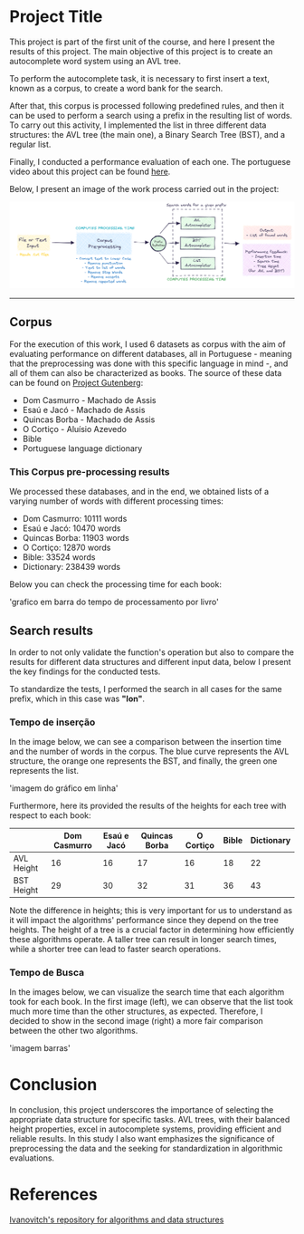
# Project Title

This project is part of the first unit of the course, and here I present the results of this project. The main objective of this project is to create an autocomplete word system using an AVL tree.

To perform the autocomplete task, it is necessary to first insert a text, known as a corpus, to create a word bank for the search.

After that, this corpus is processed following predefined rules, and then it can be used to perform a search using a prefix in the resulting list of words. To carry out this activity, I implemented the list in three different data structures: the AVL tree (the main one), a Binary Search Tree (BST), and a regular list.

Finally, I conducted a performance evaluation of each one. The portuguese video about this project can be found [here]().

Below, I present an image of the work process carried out in the project:

<p align="center">
<img src="./Figures/workflow.png" />


---

## Corpus

For the execution of this work, I used 6 datasets as corpus with the aim of evaluating performance on different databases, all in Portuguese - meaning that the preprocessing was done with this specific language in mind -, and all of them can also be characterized as books. The source of these data can be found on [Project Gutenberg](https://www.gutenberg.org/browse/languages/pt):

 * Dom Casmurro - Machado de Assis
 * Esaú e Jacó - Machado de Assis
 * Quincas Borba - Machado de Assis
 * O Cortiço - Aluísio Azevedo
 * Bible
 * Portuguese language dictionary

### This Corpus pre-processing results

We processed these databases, and in the end, we obtained lists of a varying number of words with different processing times:

 * Dom Casmurro: 10111 words
 * Esaú e Jacó: 10470 words
 * Quincas Borba: 11903 words
 * O Cortiço: 12870 words
 * Bible: 33524 words
 * Dictionary: 238439 words

Below you can check the processing time for each book:

'grafico em barra do tempo de processamento por livro'

## Search results

In order to not only validate the function's operation but also to compare the results for different data structures and different input data, below I present the key findings for the conducted tests.

To standardize the tests, I performed the search in all cases for the same prefix, which in this case was **"lon"**.

### Tempo de inserção

In the image below, we can see a comparison between the insertion time and the number of words in the corpus. The blue curve represents the AVL structure, the orange one represents the BST, and finally, the green one represents the list.

'imagem do gráfico em linha'

Furthermore, here its provided the results of the heights for each tree with respect to each book:

|                  | Dom Casmurro   | Esaú e Jacó    | Quincas Borba  | O Cortiço      | Bible          | Dictionary     |
|------------------|----------------|----------------|----------------|----------------|----------------|----------------|
| AVL Height       | 16             | 16             | 17             | 16             | 18             | 22             |
| BST Height       | 29             | 30             | 32             | 31             | 36             | 43             |

Note the difference in heights; this is very important for us to understand as it will impact the algorithms' performance since they depend on the tree heights. The height of a tree is a crucial factor in determining how efficiently these algorithms operate. A taller tree can result in longer search times, while a shorter tree can lead to faster search operations.

### Tempo de Busca

In the images below, we can visualize the search time that each algorithm took for each book. In the first image (left), we can observe that the list took much more time than the other structures, as expected. Therefore, I decided to show in the second image (right) a more fair comparison between the other two algorithms.

'imagem barras'

# Conclusion

In conclusion, this project underscores the importance of selecting the appropriate data structure for specific tasks. AVL trees, with their balanced height properties, excel in autocomplete systems, providing efficient and reliable results. In this study I also want emphasizes the significance of preprocessing the data and the seeking for standardization in algorithmic evaluations.

# References

[Ivanovitch's repository for algorithms and data structures](https://github.com/ivanovitchm/datastructure)

